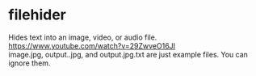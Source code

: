 # filehider
Hides text into an image, video, or audio file. https://www.youtube.com/watch?v=29ZwveO16JI                                                                                                                                                                                                                         
image.jpg, output..jpg, and output.jpg.txt are just example files. You can ignore them.
